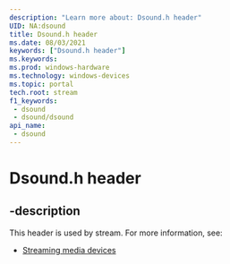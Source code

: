 ```yaml
---
description: "Learn more about: Dsound.h header"
UID: NA:dsound
title: Dsound.h header
ms.date: 08/03/2021
keywords: ["Dsound.h header"]
ms.keywords: 
ms.prod: windows-hardware
ms.technology: windows-devices
ms.topic: portal
tech.root: stream
f1_keywords:
 - dsound
 - dsound/dsound
api_name:
 - dsound
---
```


# Dsound.h header

## -description

This header is used by stream. For more information, see:

- [Streaming media devices](../_stream/index.md)
